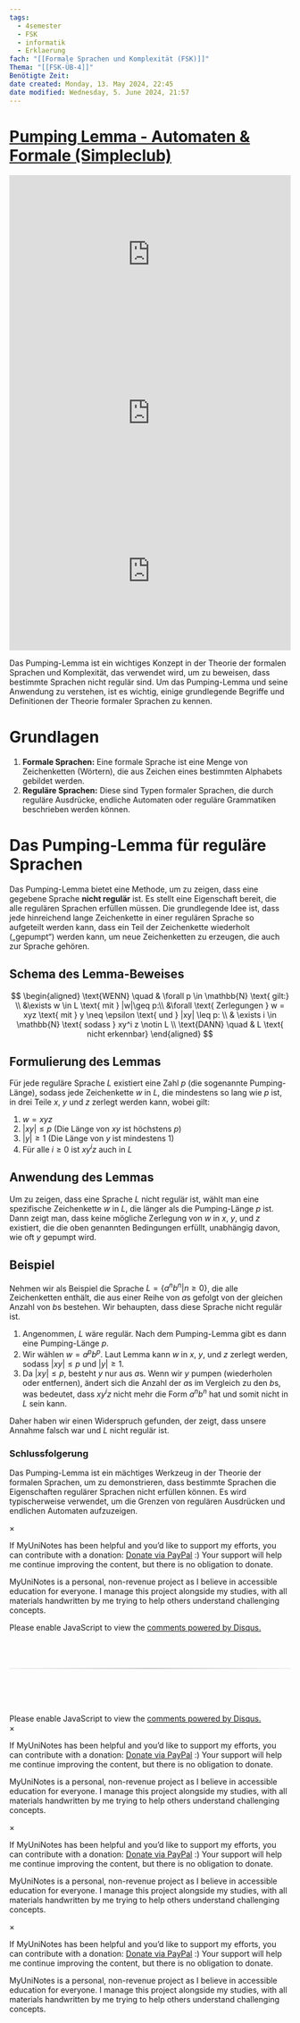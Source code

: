 ```yaml
---
tags:
  - 4semester
  - FSK
  - informatik
  - Erklaerung
fach: "[[Formale Sprachen und Komplexität (FSK)]]"
Thema: "[[FSK-ÜB-4]]"
Benötigte Zeit:
date created: Monday, 13. May 2024, 22:45
date modified: Wednesday, 5. June 2024, 21:57
---
```


# [Pumping Lemma - Automaten & Formale (Simpleclub)](https://www.youtube.com/watch?v=TZOeXLWVer4&ab_channel=Informatik-simpleclub)

<div style="position: relative; width: 100%; height: 0; padding-bottom: 56.25%;">
    <iframe src="https://www.youtube.com/embed/NFJtwpZs7BE?si=LyzNqT0igsCnNiyl" title="YouTube video player" style="position: absolute; top: 0; left: 0; width: 100%; height: 100%;" frameborder="0" allow="accelerometer; autoplay; clipboard-write; encrypted-media; gyroscope; picture-in-picture; web-share" referrerpolicy="strict-origin-when-cross-origin" allowfullscreen></iframe>
</div>

<div style="position: relative; width: 100%; height: 0; padding-bottom: 56.25%;">
    <iframe src="https://www.youtube.com/embed/zacuxbMVC0g?si=gDpyB5cL0oJSkv8t" style="position: absolute; top: 0; left: 0; width: 100%; height: 100%;" frameborder="0" allow="accelerometer; autoplay; clipboard-write; encrypted-media; gyroscope; picture-in-picture; web-share" referrerpolicy="strict-origin-when-cross-origin" allowfullscreen></iframe>
</div>

<div style="position: relative; width: 100%; height: 0; padding-bottom: 56.25%;">
    <iframe src="https://www.youtube.com/embed/J2y5e5yF_2A?si=jTGs6tfyRcoLBH-y" style="position: absolute; top: 0; left: 0; width: 100%; height: 100%;" frameborder="0" allow="accelerometer; autoplay; clipboard-write; encrypted-media; gyroscope; picture-in-picture; web-share" referrerpolicy="strict-origin-when-cross-origin" allowfullscreen></iframe>
</div>

Das Pumping-Lemma ist ein wichtiges Konzept in der Theorie der formalen Sprachen und Komplexität, das verwendet wird, um zu beweisen, dass bestimmte Sprachen nicht regulär sind. Um das Pumping-Lemma und seine Anwendung zu verstehen, ist es wichtig, einige grundlegende Begriffe und Definitionen der Theorie formaler Sprachen zu kennen.

# Grundlagen

1. **Formale Sprachen:** Eine formale Sprache ist eine Menge von Zeichenketten (Wörtern), die aus Zeichen eines bestimmten Alphabets gebildet werden.
2. **Reguläre Sprachen:** Diese sind Typen formaler Sprachen, die durch reguläre Ausdrücke, endliche Automaten oder reguläre Grammatiken beschrieben werden können.

# Das Pumping-Lemma für reguläre Sprachen

Das Pumping-Lemma bietet eine Methode, um zu zeigen, dass eine gegebene Sprache **nicht regulär** ist. Es stellt eine Eigenschaft bereit, die alle regulären Sprachen erfüllen müssen. Die grundlegende Idee ist, dass jede hinreichend lange Zeichenkette in einer regulären Sprache so aufgeteilt werden kann, dass ein Teil der Zeichenkette wiederholt („gepumpt“) werden kann, um neue Zeichenketten zu erzeugen, die auch zur Sprache gehören.

## Schema des Lemma-Beweises

$$
\begin{aligned}
\text{WENN} \quad & \forall p \in \mathbb{N} \text{ gilt:} \\
&\exists w \in L  \text{ mit } |w|\geq p:\\
&\forall \text{ Zerlegungen } w = xyz \text{ mit } y \neq \epsilon \text{ und } |xy| \leq p: \\
& \exists i \in \mathbb{N} \text{ sodass } xy^i z \notin L \\
\text{DANN} \quad & L \text{ nicht erkennbar}
\end{aligned}
$$

## Formulierung des Lemmas

Für jede reguläre Sprache $L$ existiert eine Zahl $p$ (die sogenannte Pumping-Länge), sodass jede Zeichenkette $w$ in $L$, die mindestens so lang wie $p$ ist, in drei Teile $x$, $y$ und $z$ zerlegt werden kann, wobei gilt:

1. $w = xyz$
2. $|xy| \leq p$ (Die Länge von $xy$ ist höchstens $p$)
3. $|y| \geq 1$ (Die Länge von $y$ ist mindestens 1)
4. Für alle $i \geq 0$ ist $xy^iz$ auch in $L$

## Anwendung des Lemmas

Um zu zeigen, dass eine Sprache $L$ nicht regulär ist, wählt man eine spezifische Zeichenkette $w$ in $L$, die länger als die Pumping-Länge $p$ ist. Dann zeigt man, dass keine mögliche Zerlegung von $w$ in $x$, $y$, und $z$ existiert, die die oben genannten Bedingungen erfüllt, unabhängig davon, wie oft $y$ gepumpt wird.

## Beispiel

Nehmen wir als Beispiel die Sprache $L = \{a^nb^n | n \geq 0\}$, die alle Zeichenketten enthält, die aus einer Reihe von $a$s gefolgt von der gleichen Anzahl von $b$s bestehen. Wir behaupten, dass diese Sprache nicht regulär ist.

1. Angenommen, $L$ wäre regulär. Nach dem Pumping-Lemma gibt es dann eine Pumping-Länge $p$.
2. Wir wählen $w = a^pb^p$. Laut Lemma kann $w$ in $x$, $y$, und $z$ zerlegt werden, sodass $|xy| \leq p$ und $|y| \geq 1$.
3. Da $|xy| \leq p$, besteht $y$ nur aus $a$s. Wenn wir $y$ pumpen (wiederholen oder entfernen), ändert sich die Anzahl der $a$s im Vergleich zu den $b$s, was bedeutet, dass $xy^iz$ nicht mehr die Form $a^nb^n$ hat und somit nicht in $L$ sein kann.

Daher haben wir einen Widerspruch gefunden, der zeigt, dass unsere Annahme falsch war und $L$ nicht regulär ist.

### Schlussfolgerung

Das Pumping-Lemma ist ein mächtiges Werkzeug in der Theorie der formalen Sprachen, um zu demonstrieren, dass bestimmte Sprachen die Eigenschaften regulärer Sprachen nicht erfüllen können. Es wird typischerweise verwendet, um die Grenzen von regulären Ausdrücken und endlichen Automaten aufzuzeigen.

<!-- Modal START -->
<div id="myModal" class="modal">
  <div class="modal-content">
    <span id="closeModal" class="close">&times;</span>
    <p class="modal-text">
      If MyUniNotes has been helpful and you’d like to support my efforts, <span class="modal-highlight"> you can contribute with a donation: <a class="modal-dono-link" href="https://paypal.me/myuninotes4u">Donate via PayPal</a> :) </span> Your support will help me continue improving the content, but there is no obligation to donate.
    </p>
    <p class="modal-text">
      <span class="modal-highlight">MyUniNotes is a personal, non-revenue project as I believe in accessible education for everyone.</span> I manage this project alongside my studies, with all materials handwritten by me trying to help others understand challenging concepts.
    </p>
  </div>
</div>

<script>
  // JavaScript to display the modal on page load
  document.addEventListener('DOMContentLoaded', function() {
    // Generate a random number between 1 and 1
    // Wanted it to load with a adjustable probability for every page load but did not work, as DOM is loaded only once. Therefore now loading it every time website is visited and DOM is loaded.
    const randomNumber = Math.floor(Math.random() * 1) + 1; 
    // console.log(randomNumber)
    if (randomNumber === 1) {
      setTimeout(function() {
        const modal = document.getElementById('myModal');
        if (modal) {
          modal.classList.add('show');
        }
      }, 1000); // Adjust the delay as needed

      const closeModal = document.getElementById('closeModal');
      if (closeModal) {
        closeModal.addEventListener('click', function() {
          const modal = document.getElementById('myModal');
          if (modal) {
            modal.classList.remove('show');
          }
        });
      }
    } else {
      // Ensure the modal is hidden if the random number is not 1
      const modal = document.getElementById('myModal');
      if (modal) {
        modal.style.display = 'none';
      }
    }
  });
</script>
<!-- Modal END -->

<!-- DISQUS SCRIPT COMMENT START -->

<!-- DISQUS RECOMMENDATION START -->

<div id="disqus_recommendations"></div>

<script> 
(function() { // REQUIRED CONFIGURATION VARIABLE: EDIT THE SHORTNAME BELOW
var d = document, s = d.createElement('script'); // IMPORTANT: Replace EXAMPLE with your forum shortname!
s.src = 'https://myuninotes.disqus.com/recommendations.js'; s.setAttribute('data-timestamp', +new Date());
(d.head || d.body).appendChild(s);
})();
</script>
<noscript>
Please enable JavaScript to view the 
<a href="https://disqus.com/?ref_noscript" rel="nofollow">
comments powered by Disqus.
</a>
</noscript>

<!-- DISQUS RECOMMENDATION END -->

<hr style="border: none; height: 2px; background: linear-gradient(to right, #f0f0f0, #ccc, #f0f0f0); margin-top: 4rem; margin-bottom: 5rem;">
<div id="disqus_thread"></div>
<script>
    /**
    *  RECOMMENDED CONFIGURATION VARIABLES: EDIT AND UNCOMMENT THE SECTION BELOW TO INSERT DYNAMIC VALUES FROM YOUR PLATFORM OR CMS.
    *  LEARN WHY DEFINING THESE VARIABLES IS IMPORTANT: https://disqus.com/admin/universalcode/#configuration-variables    */
    /*
    var disqus_config = function () {
    this.page.url = PAGE_URL;  // Replace PAGE_URL with your page's canonical URL variable
    this.page.identifier = PAGE_IDENTIFIER; // Replace PAGE_IDENTIFIER with your page's unique identifier variable
    };
    */
    (function() { // DON'T EDIT BELOW THIS LINE
    var d = document, s = d.createElement('script');
    s.src = 'https://myuninotes.disqus.com/embed.js';
    s.setAttribute('data-timestamp', +new Date());
    (d.head || d.body).appendChild(s);
    })();
</script>
<noscript>Please enable JavaScript to view the <a href="https://disqus.com/?ref_noscript">comments powered by Disqus.</a></noscript>

<!-- DISQUS SCRIPT COMMENT END -->

<!-- Modal START -->
<div id="myModal" class="modal">
  <div class="modal-content">
    <span id="closeModal" class="close">&times;</span>
    <p class="modal-text">
      If MyUniNotes has been helpful and you’d like to support my efforts, <span class="modal-highlight"> you can contribute with a donation: <a class="modal-dono-link" href="https://paypal.me/myuninotes4u">Donate via PayPal</a> :) </span> Your support will help me continue improving the content, but there is no obligation to donate.
    </p>
    <p class="modal-text">
      <span class="modal-highlight">MyUniNotes is a personal, non-revenue project as I believe in accessible education for everyone.</span> I manage this project alongside my studies, with all materials handwritten by me trying to help others understand challenging concepts.
    </p>
  </div>
</div>

<script>
  // JavaScript to display the modal on page load
  document.addEventListener('DOMContentLoaded', function() {
    // Generate a random number between 1 and 1
    // Wanted it to load with a adjustable probability for every page load but did not work, as DOM is loaded only once. Therefore now loading it every time website is visited and DOM is loaded.
    const randomNumber = Math.floor(Math.random() * 1) + 1; 
    // console.log(randomNumber)
    if (randomNumber === 1) {
      setTimeout(function() {
        const modal = document.getElementById('myModal');
        if (modal) {
          modal.classList.add('show');
        }
      }, 1000); // Adjust the delay as needed

      const closeModal = document.getElementById('closeModal');
      if (closeModal) {
        closeModal.addEventListener('click', function() {
          const modal = document.getElementById('myModal');
          if (modal) {
            modal.classList.remove('show');
          }
        });
      }
    } else {
      // Ensure the modal is hidden if the random number is not 1
      const modal = document.getElementById('myModal');
      if (modal) {
        modal.style.display = 'none';
      }
    }
  });
</script>
<!-- Modal END -->

<!-- Modal START -->
<div id="myModal" class="modal">
  <div class="modal-content">
    <span id="closeModal" class="close">&times;</span>
    <p class="modal-text">
      If MyUniNotes has been helpful and you’d like to support my efforts, <span class="modal-highlight"> you can contribute with a donation: <a class="modal-dono-link" href="https://paypal.me/myuninotes4u">Donate via PayPal</a> :) </span> Your support will help me continue improving the content, but there is no obligation to donate.
    </p>
    <p class="modal-text">
      <span class="modal-highlight">MyUniNotes is a personal, non-revenue project as I believe in accessible education for everyone.</span> I manage this project alongside my studies, with all materials handwritten by me trying to help others understand challenging concepts.
    </p>
  </div>
</div>

<script>
  // JavaScript to display the modal on page load
  document.addEventListener('DOMContentLoaded', function() {
    // Generate a random number between 1 and 1
    // Wanted it to load with a adjustable probability for every page load but did not work, as DOM is loaded only once. Therefore now loading it every time website is visited and DOM is loaded.
    const randomNumber = Math.floor(Math.random() * 1) + 1; 
    // console.log(randomNumber)
    if (randomNumber === 1) {
      setTimeout(function() {
        const modal = document.getElementById('myModal');
        if (modal) {
          modal.classList.add('show');
        }
      }, 1000); // Adjust the delay as needed

      const closeModal = document.getElementById('closeModal');
      if (closeModal) {
        closeModal.addEventListener('click', function() {
          const modal = document.getElementById('myModal');
          if (modal) {
            modal.classList.remove('show');
          }
        });
      }
    } else {
      // Ensure the modal is hidden if the random number is not 1
      const modal = document.getElementById('myModal');
      if (modal) {
        modal.style.display = 'none';
      }
    }
  });
</script>
<!-- Modal END -->

<!-- Modal START -->
<div id="myModal" class="modal">
  <div class="modal-content">
    <span id="closeModal" class="close">&times;</span>
    <p class="modal-text">
      If MyUniNotes has been helpful and you’d like to support my efforts, <span class="modal-highlight"> you can contribute with a donation: <a class="modal-dono-link" href="https://paypal.me/myuninotes4u">Donate via PayPal</a> :) </span> Your support will help me continue improving the content, but there is no obligation to donate.
    </p>
    <p class="modal-text">
      <span class="modal-highlight">MyUniNotes is a personal, non-revenue project as I believe in accessible education for everyone.</span> I manage this project alongside my studies, with all materials handwritten by me trying to help others understand challenging concepts.
    </p>
  </div>
</div>

<script>
  // JavaScript to display the modal on page load
  document.addEventListener('DOMContentLoaded', function() {
    // Generate a random number between 1 and 1
    // Wanted it to load with a adjustable probability for every page load but did not work, as DOM is loaded only once. Therefore now loading it every time website is visited and DOM is loaded.
    const randomNumber = Math.floor(Math.random() * 1) + 1; 
    // console.log(randomNumber)
    if (randomNumber === 1) {
      setTimeout(function() {
        const modal = document.getElementById('myModal');
        if (modal) {
          modal.classList.add('show');
        }
      }, 1000); // Adjust the delay as needed

      const closeModal = document.getElementById('closeModal');
      if (closeModal) {
        closeModal.addEventListener('click', function() {
          const modal = document.getElementById('myModal');
          if (modal) {
            modal.classList.remove('show');
          }
        });
      }
    } else {
      // Ensure the modal is hidden if the random number is not 1
      const modal = document.getElementById('myModal');
      if (modal) {
        modal.style.display = 'none';
      }
    }
  });
</script>
<!-- Modal END -->
